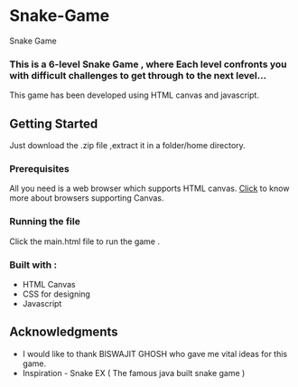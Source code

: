# Snake-Game
Snake Game

### This is a 6-level Snake Game , where Each level confronts you with difficult challenges to get through to the next level...

   This game has been developed using HTML canvas and javascript.
  


## Getting Started

   Just download the .zip file ,extract it in a folder/home directory.



### Prerequisites

   All you need is a web browser which supports HTML canvas.
   [Click](https://www.w3schools.com/html/html5_canvas.asp/) to know more about browsers supporting Canvas. 


### Running the file
     
   Click the main.html file to run the game . 

### Built with : 

   * HTML Canvas
   * CSS for designing
   * Javascript

## Acknowledgments

* I would like to thank BISWAJIT GHOSH who gave me vital ideas for this game.
* Inspiration - Snake EX ( The famous java built snake game )

